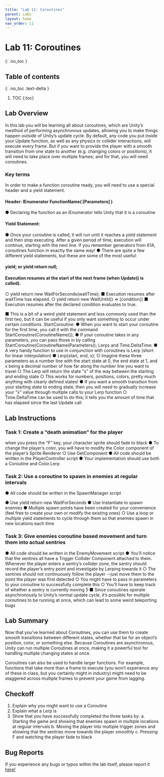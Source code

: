 ```yaml
---
title: "Lab 11: Coroutines"
parent: Labs
layout: home
nav_order: 11
---
```


# Lab 11: Coroutines
{: .no_toc }

## Table of contents
{: .no_toc .text-delta }

1. TOC
{:toc}

## Lab Overview 

In this lab you will be learning all about coroutines, which are Unity’s mesthod of performing asynchronous updates, allowing you to make things happen outside of Unity’s update cycle. By default, any code you put inside your Update function, as well as any physics or collider interactions, will execute every frame. But if you want to provide the player with a smooth transition from one state to another (e.g. changing colors or positions), it will need to take place over multiple frames; and for that, you will need coroutines. 

### Key terms 
In order to make a function coroutine ready, you will need to use a special header and a yield statement. 
#### Header: IEnumerator FunctionName( [Parameters] ) 
● Declaring the function as an IEnumerator tells Unity that it is a coroutine 
#### Yield Statement: 
● Once your coroutine is called, it will run until it reaches a yield statement and then stop executing. After a given period of time, execution will continue, starting with the next line. If you remember generators from 61A, coroutines function in exactly the same way! 
● There are quite a few different yield statements, but these are some of the most useful: 
#### yield; or yield return null; 
#### Execution resumes at the start of the next frame (when Update() is called). 
○ yield return new WaitForSeconds(waitTime); 
■ Execution resumes after waitTime has elapsed. 
○ yield return new WaitUntil(() => [condition]) 
■ Execution resumes after the declared condition evaluates to true. 

■ This is a bit of a weird yield statement and less commonly used than the first two, but it can be useful if you only want something to occur under certain conditions. 
StartCoroutine: 
● When you want to start your coroutine for the first time, you call it with the command StartCoroutine(CoroutineName()); ● If your coroutine takes in any parameters, you can pass those in by calling StartCoroutine(CoroutineName(Parameters)); 
Lerps and Time.DeltaTime: 
● A very handy function to use in conjunction with coroutines is Lerp (short for linear interpolation) ● Lerp(start, end, x); 
○ Imagine these three parameters as a number line with the start state at 0, the end state at 1, and x being a decimal number of how far along the number line you want to travel 
○ The Lerp will return the state “x” of the way between the starting and ending state 
○ This works for numbers, positions, colors, pretty much anything with clearly defined states! 
● If you want a smooth transition from your starting state to ending state, then you will need to gradually increase your “x” value through multiple calls to your Lerp function 
○ Time.DeltaTime can be used to do this; it tells you the amount of time that has elapsed since the last Update call 

## Lab Instructions 

### Task 1: Create a “death animation” for the player
when you press the “F” key, your character sprite should fade to black 
● To change the player’s color, you will have to modify the Color component of the player’s Sprite Renderer ○ Use GetComponent 
● All code should be written in the PlayerController script 
● Your implementation should use both a Coroutine and Color.Lerp

### Task 2: Use a coroutine to spawn in enemies at regular intervals 
● All code should be written in the SpawnManager script 

● Use yield return new WaitForSeconds 
● Use Instantiate to spawn enemies 
● Multiple spawn points have been created for your convenience (feel free to create your own or modify the existing ones) ○ Use a loop or multiple yield statements to cycle through them so that enemies spawn in new locations each time 

### Task 3: Give enemies coroutine based movement and turn them into actual sentries 
● All code should be written in the EnemyMovement script 
● You’ll notice that the sentires all have a Trigger Collider Component attached to them. Whenever the player enters a sentry’s collider zone, the sentry should record the player’s entry point and investigate by Lerping towards it 
○ The sentries should not continuously follow the player --just move them to the point the player was first detected ○ You might have to pass in parameters to your coroutine to successfully complete this 
○ You’ll have to keep track of whether a sentry is currently moving 
5
■ Since coroutines operate asynchronously to Unity’s normal update cycle, it’s possible for multiple coroutines to be running at once, which can lead to some weird teleporting bugs 

## Lab Summary 
Now that you’ve learned about Coroutines, you can use them to create smooth transitions between different states, whether that be for an object’s position, color, or something else. Because Coroutines are asynchronous, Unity can run multiple Coroutines at once, making it a powerful tool for handling multiple changing states at once. 

Coroutines can also be used to handle larger functions. For example, functions that take more than a frame to execute (you won’t experience any of these in class, but you certainly might in industry) might need to be staggered across multiple frames to prevent your game from lagging. 

## Checkoff 
1. Explain why you might want to use a Coroutine 
2. Explain what a Lerp is 
3. Show that you have successfully completed the three tasks by: 
a. Starting the game and showing that enemies spawn in multiple locations at regular intervals 
b. Moving the player into multiple trigger zones and showing that the sentries move towards the player smoothly c. Pressing F and watching the player fade to black 


## Bug Reports
If you experience any bugs or typos within the lab itself, please report it [here!]

[here!]: https://forms.gle/1C2GPHGDHCQo3WWe7 